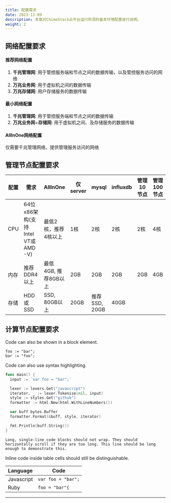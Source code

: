 ```yaml
---
title: 配置需求
date: 2023-11-09
description: 本章对ChimeStack云平台运行所须的基本环境配置进行说明。
weight: 2
---
```


## 网络配置要求

#### 推荐网络配置

1. **千兆管理网**: 用于管控服务端和节点之间的数据传输，以及管控服务访问的网络
2. **万兆业务网**: 用于虚拟机之间的数据传输
3. **万兆存储网**: 用户存储服务的数据传输

#### 最小网络配置

1. **千兆管理网**: 用于管控服务端和节点之间的数据传输
2. **万兆业务网**+**存储网**: 用于虚拟机之间、及存储服务的数据传输

#### AllInOne网络配置

仅需要千兆管理网络，提供管理服务访问的网络

## 管理节点配置要求

| 配置  | 需求   | AllInOne  | 仅server  | mysql | influxdb | 管理10节点 | 管理100节点 |
| ---- | ----- | --------- | --------- | ----- | -------- | --------- | --------- |
| CPU     | 64位x86架构(支持Intel VT或AMD-V) | 最低2核，推荐4核以上 | 1核 | 2核 | 2核 | 2核 | 4核 |
| 内存     | 推荐DDR4以上 | 最低4GB, 推荐8GB以上 | 2GB | 2GB | 2GB | 2GB | 4GB | 
| 存储     | HDD或SSD | SSD, 80GB以上 | 20GB | 推荐SSD, 20GB | 40GB | | |

## 计算节点配置要求



Code can also be shown in a block element.

```
foo := "bar";
bar := "foo";
```

Code can also use syntax highlighting.

```go
func main() {
  input := `var foo = "bar";`

  lexer := lexers.Get("javascript")
  iterator, _ := lexer.Tokenise(nil, input)
  style := styles.Get("github")
  formatter := html.New(html.WithLineNumbers())

  var buff bytes.Buffer
  formatter.Format(&buff, style, iterator)

  fmt.Println(buff.String())
}
```

```
Long, single-line code blocks should not wrap. They should horizontally scroll if they are too long. This line should be long enough to demonstrate this.
```

Inline code inside table cells should still be distinguishable.

| Language    | Code               |
|-------------|--------------------|
| Javascript  | `var foo = "bar";` |
| Ruby        | `foo = "bar"{`      |

----------------



